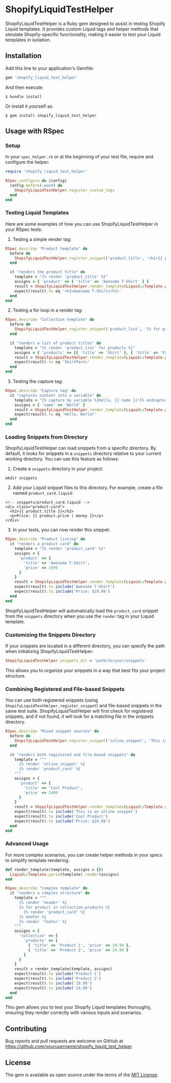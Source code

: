 # ShopifyLiquidTestHelper

ShopifyLiquidTestHelper is a Ruby gem designed to assist in testing Shopify Liquid templates. It provides custom Liquid tags and helper methods that simulate Shopify-specific functionality, making it easier to test your Liquid templates in isolation.

## Installation

Add this line to your application's Gemfile:

```ruby
gem 'shopify_liquid_test_helper'
```

And then execute:

```
$ bundle install
```

Or install it yourself as:

```
$ gem install shopify_liquid_test_helper
```

## Usage with RSpec

### Setup

In your `spec_helper.rb` or at the beginning of your test file, require and configure the helper:

```ruby
require 'shopify_liquid_test_helper'

RSpec.configure do |config|
  config.before(:each) do
    ShopifyLiquidTestHelper.register_custom_tags
  end
end
```

### Testing Liquid Templates

Here are some examples of how you can use ShopifyLiquidTestHelper in your RSpec tests:

1. Testing a simple render tag:

```ruby
RSpec.describe "Product template" do
  before do
    ShopifyLiquidTestHelper.register_snippet('product_title', '<h1>{{ product.title }}</h1>')
  end

  it "renders the product title" do
    template = "{% render 'product_title' %}"
    assigns = { 'product' => { 'title' => 'Awesome T-Shirt' } }
    result = ShopifyLiquidTestHelper.render_template(Liquid::Template.parse(template), assigns)
    expect(result).to eq '<h1>Awesome T-Shirt</h1>'
  end
end
```

2. Testing a for loop in a render tag:

```ruby
RSpec.describe "Collection template" do
  before do
    ShopifyLiquidTestHelper.register_snippet('product_list', '{% for product in products %}{{ product.title }}{% endfor %}')
  end

  it "renders a list of product titles" do
    template = "{% render 'product_list' for products %}"
    assigns = { 'products' => [{ 'title' => 'Shirt' }, { 'title' => 'Pants' }] }
    result = ShopifyLiquidTestHelper.render_template(Liquid::Template.parse(template), assigns)
    expect(result).to eq 'ShirtPants'
  end
end
```

3. Testing the capture tag:

```ruby
RSpec.describe "Capture tag" do
  it "captures content into a variable" do
    template = "{% capture my_variable %}Hello, {{ name }}!{% endcapture %}{{ my_variable }}"
    assigns = { 'name' => 'World' }
    result = ShopifyLiquidTestHelper.render_template(Liquid::Template.parse(template), assigns)
    expect(result).to eq 'Hello, World!'
  end
end
```

### Loading Snippets from Directory

ShopifyLiquidTestHelper can load snippets from a specific directory. By default, it looks for snippets in a `snippets` directory relative to your current working directory. You can use this feature as follows:

1. Create a `snippets` directory in your project:

```
mkdir snippets
```

2. Add your Liquid snippet files to this directory. For example, create a file named `product_card.liquid`:

```liquid
<!-- snippets/product_card.liquid -->
<div class="product-card">
  <h2>{{ product.title }}</h2>
  <p>Price: {{ product.price | money }}</p>
</div>
```

3. In your tests, you can now render this snippet:

```ruby
RSpec.describe "Product listing" do
  it "renders a product card" do
    template = "{% render 'product_card' %}"
    assigns = {
      'product' => {
        'title' => 'Awesome T-Shirt',
        'price' => 1999
      }
    }
    result = ShopifyLiquidTestHelper.render_template(Liquid::Template.parse(template), assigns)
    expect(result).to include('Awesome T-Shirt')
    expect(result).to include('Price: $19.99')
  end
end
```

ShopifyLiquidTestHelper will automatically load the `product_card` snippet from the `snippets` directory when you use the `render` tag in your Liquid template.

### Customizing the Snippets Directory

If your snippets are located in a different directory, you can specify the path when initializing ShopifyLiquidTestHelper:

```ruby
ShopifyLiquidTestHelper.snippets_dir = 'path/to/your/snippets'
```

This allows you to organize your snippets in a way that best fits your project structure.

### Combining Registered and File-based Snippets

You can use both registered snippets (using `ShopifyLiquidTestHelper.register_snippet`) and file-based snippets in the same test suite. ShopifyLiquidTestHelper will first check for registered snippets, and if not found, it will look for a matching file in the snippets directory.

```ruby
RSpec.describe "Mixed snippet sources" do
  before do
    ShopifyLiquidTestHelper.register_snippet('inline_snippet', 'This is an inline snippet')
  end

  it "renders both registered and file-based snippets" do
    template = """
      {% render 'inline_snippet' %}
      {% render 'product_card' %}
    """
    assigns = {
      'product' => {
        'title' => 'Cool Product',
        'price' => 2499
      }
    }
    result = ShopifyLiquidTestHelper.render_template(Liquid::Template.parse(template), assigns)
    expect(result).to include('This is an inline snippet')
    expect(result).to include('Cool Product')
    expect(result).to include('Price: $24.99')
  end
end
```

### Advanced Usage

For more complex scenarios, you can create helper methods in your specs to simplify template rendering:

```ruby
def render_template(template, assigns = {})
  Liquid::Template.parse(template).render(assigns)
end

RSpec.describe "Complex template" do
  it "renders a complex structure" do
    template = """
      {% render 'header' %}
      {% for product in collection.products %}
        {% render 'product_card' %}
      {% endfor %}
      {% render 'footer' %}
    """
    assigns = {
      'collection' => {
        'products' => [
          { 'title' => 'Product 1', 'price' => 19.99 },
          { 'title' => 'Product 2', 'price' => 24.99 }
        ]
      }
    }
    result = render_template(template, assigns)
    expect(result).to include('Product 1')
    expect(result).to include('Product 2')
    expect(result).to include('19.99')
    expect(result).to include('24.99')
  end
end
```

This gem allows you to test your Shopify Liquid templates thoroughly, ensuring they render correctly with various inputs and scenarios.

## Contributing

Bug reports and pull requests are welcome on GitHub at https://github.com/yourusername/shopify_liquid_test_helper.

## License

The gem is available as open source under the terms of the [MIT License](https://opensource.org/licenses/MIT).